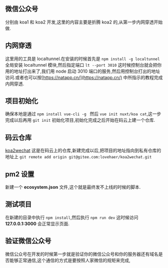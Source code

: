 ## 微信公众号
分别由 koa1 和 koa2 开发,这里的内容主要是折腾 koa2 的,从第一步内网穿透开始做.    
## 内网穿透    
这里用的工具是 localtunnel.在安装的时候首先是 `npm install -g localtunnel` 全局安装 localtunnel 模块,然后指定端口 `lt --port 3010` 这时候控制台就会把你用的地址打出来了,我们用 node 启动 3010 端口的服务,然后用控制台打出的地址访问.或者也可以按[https://natapp.cn/](https://natapp.cn/) 中所指示的教程完成内网穿透.
## 项目初始化
确保本地是通过 `npm install vue-cli -g ` 然后 `vue init nuxt/koa cat`,这一步完成以后再用 `git init` 初始化项目,初始化完成之后开始在码云上建一个仓库.    
## 码云仓库   
[koa2wechat](https://gitee.com/lovehaer/koa2wechat) 这是在码云上的仓库,新建完成以后,把项目的地址指向到私有仓库的地址上 `git remote add origin git@gitee.com:lovehaer/koa2wechat.git`     
## pm2 设置    
新建一个 **ecosystem.json** 文件,这个就是最终发不上线的时候的脚本.   
## 测试项目
在新建的目录中执行 `npm install`,然后执行 `npm run dev` 这时候访问 **127.0.0.1:3000** 会正常显示页面.
## 验证微信公众号
微信公众号在开发的时候第一步就是验证你的微信公众号和你的服务器还有域名是否能够正常通信,这个通信的方式是要按照人家微信的规矩来完成,